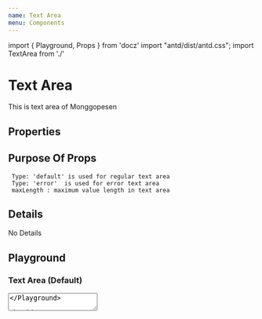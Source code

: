 ```yaml
---
name: Text Area
menu: Components
---
```


import { Playground, Props } from 'docz'
import "antd/dist/antd.css";
import TextArea from './'

# Text Area
This is text area of Monggopesen

## Properties
<Props of={TextArea} />

## Purpose Of Props
```
 Type: 'default' is used for regular text area
 Type: 'error'  is used for error text area
 maxLength : maximum value length in text area
```

## Details
No Details

## Playground

### Text Area (Default)
<Playground>
  <TextArea type="default" placeholder="Type Here" maxLength={200}/>
</Playground>

### Text Area (Error)
<Playground>
  <TextArea type="error" value="example" maxLength={200} />
</Playground>